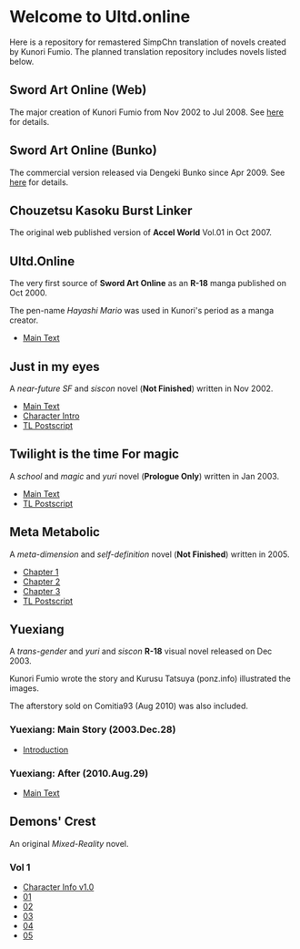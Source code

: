 # Welcome to Ultd.online

Here is a repository for remastered SimpChn translation of novels created by Kunori Fumio.
The planned translation repository includes novels listed below.

## Sword Art Online (Web)
The major creation of Kunori Fumio from Nov 2002 to Jul 2008.
See [here](sao-web/index.md) for details.

## Sword Art Online (Bunko)
The commercial version released via Dengeki Bunko since Apr 2009.
See [here](sao-bunko/index.md) for details.

## Chouzetsu Kasoku Burst Linker
The original web published version of **Accel World** Vol.01 in Oct 2007.

## Ultd.Online
The very first source of **Sword Art Online** as an **R-18** manga published on Oct 2000.

The pen-name *Hayashi Mario* was used in Kunori's period as a manga creator.

- [Main Text](ultd/maintext.md)

## Just in my eyes
A *near-future SF* and *siscon* novel (**Not Finished**) written in Nov 2002.
- [Main Text](just/maintext.md)
- [Character Intro](just/charainfo.md)
- [TL Postscript](just/postscript.md)

## Twilight is the time For magic
A *school* and *magic* and *yuri* novel (**Prologue Only**) written in Jan 2003.
- [Main Text](yuugure/maintext.md)
- [TL Postscript](yuugure/postscript.md)

## Meta Metabolic
A *meta-dimension* and *self-definition* novel (**Not Finished**) written in 2005.
- [Chapter 1](metabolic/chap01.md)
- [Chapter 2](metabolic/chap02.md)
- [Chapter 3](metabolic/chap03.md)
- [TL Postscript](metabolic/postscript.md)

## Yuexiang
A *trans-gender* and *yuri* and *siscon* **R-18** visual novel released on Dec 2003.

Kunori Fumio wrote the story and Kurusu Tatsuya (ponz.info) illustrated the images.

The afterstory sold on Comitia93 (Aug 2010) was also included.

### Yuexiang: Main Story (2003.Dec.28)
- [Introduction](yuesia/introduction.md)

### Yuexiang: After (2010.Aug.29)
- [Main Text](yuesia/yuesia-after.md)

## Demons' Crest

An original *Mixed-Reality* novel.

### Vol 1

- [Character Info v1.0](demonscrest/vol1/chara-info-v1.0.md)
- [01](demonscrest/vol1/01-01.md)
- [02](demonscrest/vol1/01-02.md)
- [03](demonscrest/vol1/01-03.md)
- [04](demonscrest/vol1/01-04.md)
- [05](demonscrest/vol1/01-05.md)
